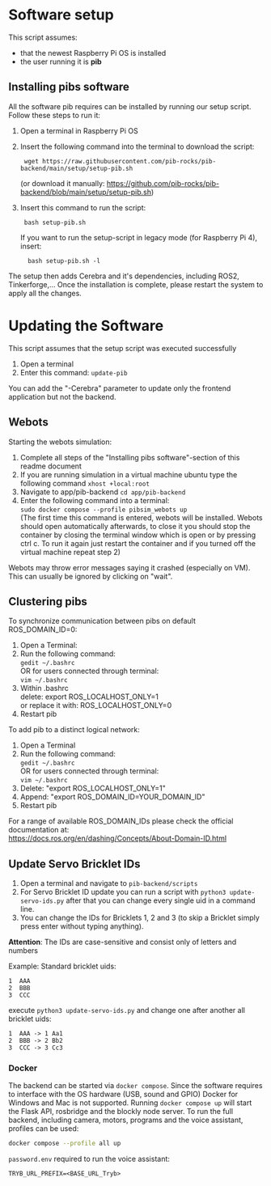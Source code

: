 # Software setup

This script assumes:

- that the newest Raspberry Pi OS is installed
- the user running it is **pib**

## Installing pibs software

All the software pib requires can be installed by running our setup script.
Follow these steps to run it:

1. Open a terminal in Raspberry Pi OS

2. Insert the following command into the terminal to download the script:

        wget https://raw.githubusercontent.com/pib-rocks/pib-backend/main/setup/setup-pib.sh

   (or download it manually: https://github.com/pib-rocks/pib-backend/blob/main/setup/setup-pib.sh)

3. Insert this command to run the script:

        bash setup-pib.sh

   If you want to run the setup-script in legacy mode (for Raspberry Pi 4), insert:
               
         bash setup-pib.sh -l

The setup then adds Cerebra and it's dependencies, including ROS2, Tinkerforge,...
Once the installation is complete, please restart the system to apply all the changes.

# Updating the Software

This script assumes that the setup script was executed successfully

1. Open a terminal
2. Enter this command: `update-pib`

You can add the "-Cerebra" parameter to update only the frontend application but not the backend.

## Webots

Starting the webots simulation:

1. Complete all steps of the "Installing pibs software"-section of this readme document
2. If you are running simulation in a virtual machine ubuntu type the following command
   `xhost +local:root`
4. Navigate to app/pib-backend
   `cd app/pib-backend`
5. Enter the following command into a terminal:  
   `sudo docker compose --profile pibsim_webots up`  
   (The first time this command is entered, webots will be installed. Webots should open automatically afterwards, to close it you should stop the container by closing the terminal window which is open or by pressing ctrl c. To run it again just restart the container and if you turned off the virtual machine repeat step 2)

Webots may throw error messages saying it crashed (especially on VM). This can usually be ignored by clicking on "wait".

## Clustering pibs

To synchronize communication between pibs on default ROS_DOMAIN_ID=0:

1. Open a Terminal:
2. Run the following command:  
   `gedit ~/.bashrc`  
   OR for users connected through terminal:  
   `vim ~/.bashrc`
3. Within .bashrc  
   delete: export ROS_LOCALHOST_ONLY=1  
   or replace it with: ROS_LOCALHOST_ONLY=0
4. Restart pib

To add pib to a distinct logical network:

1. Open a Terminal
2. Run the following command:  
   `gedit ~/.bashrc`  
   OR for users connected through terminal:  
   `vim ~/.bashrc`
3. Delete: "export ROS_LOCALHOST_ONLY=1"
4. Append: "export ROS_DOMAIN_ID=YOUR_DOMAIN_ID"
5. Restart pib

For a range of available ROS_DOMAIN_IDs please check the official documentation at:  
https://docs.ros.org/en/dashing/Concepts/About-Domain-ID.html

## Update Servo Bricklet IDs

1. Open a terminal and navigate to `pib-backend/scripts`
2. For Servo Bricklet ID update you can run a script with `python3 update-servo-ids.py`
after that you can change every single uid in a command line. 
3. You can change the IDs for Bricklets 1, 2 and 3 (to skip a Bricklet simply press enter without typing anything).

**Attention**: The IDs are case-sensitive and consist only of letters and numbers


Example: 
   Standard bricklet uids: 
```
1  AAA
2  BBB
3  CCC
```

execute `python3 update-servo-ids.py` and change one after another all bricklet uids:
```
1  AAA -> 1 Aa1
2  BBB -> 2 Bb2
3  CCC -> 3 Cc3
```

### Docker

The backend can be started via `docker compose`. Since the software requires to interface with the OS hardware (USB,
sound and GPIO) Docker for Windows and Mac is not supported.
Running `docker compose up` will start the Flask API, rosbridge and the blockly node server. To run the full backend,
including camera, motors, programs and the voice assistant, profiles can be used:

```bash
docker compose --profile all up
```

`password.env` required to run the voice assistant:

```
TRYB_URL_PREFIX=<BASE_URL_Tryb>
```
